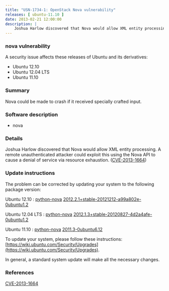 ```yaml
---
title: "USN-1734-1: OpenStack Nova vulnerability"
releases: [ ubuntu-11.10 ]
date: 2013-02-21 12:00:00
description: |
    Joshua Harlow discovered that Nova would allow XML entity processing. A remote unauthenticated attacker could exploit this using the Nova API to cause a denial of service via resource exhaustion. ([CVE-2013-1664](http://people.ubuntu.com/~ubuntu-security/cve/CVE-2013-1664)) 
--- 
```

 
### nova vulnerability

A security issue affects these releases of Ubuntu and its derivatives:

* Ubuntu 12.10
* Ubuntu 12.04 LTS
* Ubuntu 11.10

### Summary

Nova could be made to crash if it received specially crafted input. 

### Software description

* nova 

### Details

Joshua Harlow discovered that Nova would allow XML entity processing. A remote unauthenticated attacker could exploit this using the Nova API to cause a denial of service via resource exhaustion. ([CVE-2013-1664](http://people.ubuntu.com/~ubuntu-security/cve/CVE-2013-1664)) 

### Update instructions

The problem can be corrected by updating your system to the following package version:

Ubuntu 12.10
 : [python-nova](https://launchpad.net/ubuntu/+source/nova) <span> [2012.2.1+stable-20121212-a99a802e-0ubuntu1.2](https://launchpad.net/ubuntu/+source/nova/2012.2.1+stable-20121212-a99a802e-0ubuntu1.2) </span> 

Ubuntu 12.04 LTS
 : [python-nova](https://launchpad.net/ubuntu/+source/nova) <span> [2012.1.3+stable-20120827-4d2a4afe-0ubuntu1.2](https://launchpad.net/ubuntu/+source/nova/2012.1.3+stable-20120827-4d2a4afe-0ubuntu1.2) </span> 

Ubuntu 11.10
 : [python-nova](https://launchpad.net/ubuntu/+source/nova) <span> [2011.3-0ubuntu6.12](https://launchpad.net/ubuntu/+source/nova/2011.3-0ubuntu6.12) </span> 

To update your system, please follow these instructions: [https://wiki.ubuntu.com/Security/Upgrades](https://wiki.ubuntu.com/Security/Upgrades).

In general, a standard system update will make all the necessary changes. 

### References

 [CVE-2013-1664](http://people.ubuntu.com/~ubuntu-security/cve/CVE-2013-1664)
 
